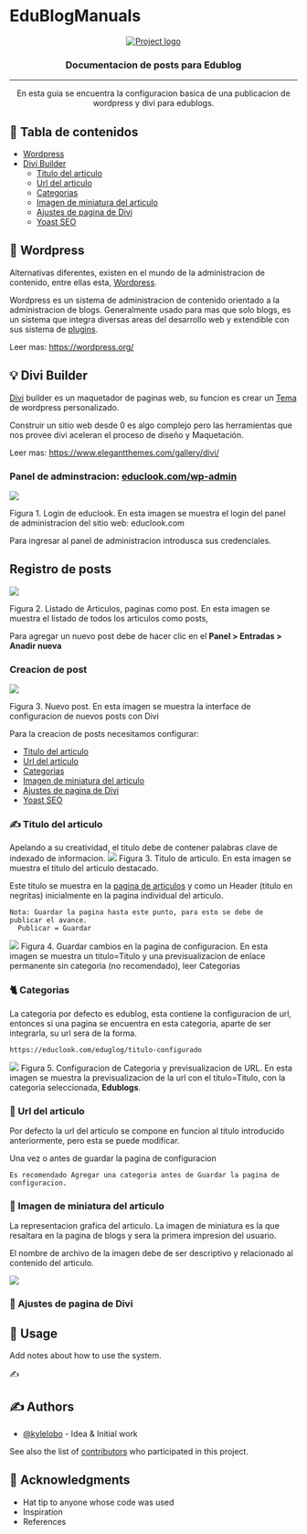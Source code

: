 # EduBlogManuals

<p align="center">
  <a href="" rel="noopener">
 <img src="https://proxy.duckduckgo.com/iu/?u=https%3A%2F%2Fwpexpert.ca%2Fwp-content%2Fuploads%2FScreen-Shot-2017-07-13-at-21.26.55.png&f=1" alt="Project logo"></a>
</p>
<h3 align="center">Documentacion de posts para Edublog</h3>

---

<p align="center"> En esta guia se encuentra la configuracion basica de una publicacion de wordpress y divi para edublogs.
    <br> 
</p>

## 📝 Tabla de contenidos
- [Wordpress](#wordpress)
- [Divi Builder](#divi_builder)
  - [Titulo del articulo](#article_title)
  - [Url del articulo](#article_url)
  - [Categorias](#article_cat)
  - [Imagen de miniatura del articulo](#article_min_image)
  - [Ajustes de pagina de Divi](#article_adjustments)
  - [Yoast SEO](#article_seo)

## 🧐 Wordpress <a name = "wordpress"></a>
Alternativas diferentes, existen en el mundo de la administracion de contenido, entre ellas esta, <a href="https://wordpress.com/">Wordpress</a>.

Wordpress es un sistema de administracion de contenido orientado a la administracion de blogs. Generalmente usado para mas que solo blogs, es un sistema que integra diversas areas del desarrollo web y extendible con sus sistema de <a href="https://wordpress.org/plugins/">plugins</a>.

Leer mas: <a href="https://wordpress.org/">https://wordpress.org/</a>

## 💡 Divi Builder <a name = "divi_builder"></a>

<a href="https://www.elegantthemes.com/gallery/divi/">Divi</a> builder es un maquetador de paginas web, su funcion es crear un <a href="https://wordpress.org/themes/browse/featured/">Tema</a> de wordpress personalizado.

Construir un sitio web desde 0 es algo complejo pero las herramientas que nos provee divi aceleran el proceso de diseño y Maquetación.

Leer mas: <a href="https://www.elegantthemes.com/gallery/divi/">https://www.elegantthemes.com/gallery/divi/</a>

<h3> Panel de adminstracion: <a href="educlook.com/wp-admin">educlook.com/wp-admin</a></h3>
<img src="https://s3.amazonaws.com/cache.educlook.com/wp-login.PNG">
<p>Figura 1. Login de educlook. En esta imagen se muestra el login del panel de administracion del sitio web: educlook.com </p>

Para ingresar al panel de administracion introdusca sus credenciales.

## Registro de posts <a name = "post_reg">
<img src="https://s3.amazonaws.com/cache.educlook.com/wp-post.PNG">
<p>Figura 2. Listado de Articulos, paginas como post. En esta imagen se muestra el listado de todos los articulos como posts,</p>


Para agregar un nuevo post debe de hacer clic en el <b> Panel > Entradas > Anadir nueva</b>

<h3> Creacion de post</h3>
<img src="https://s3.amazonaws.com/cache.educlook.com/wp-newpost.PNG">
<p>Figura 3. Nuevo post. En esta imagen se muestra la interface de configuracion de nuevos posts con Divi</p>

Para la creacion de posts necesitamos configurar:

- [Titulo del articulo](#article_title)
- [Url del articulo](#article_url)
- [Categorias](#article_cat)
- [Imagen de miniatura del articulo](#article_min_image)
- [Ajustes de pagina de Divi](#article_adjustments)
- [Yoast SEO](#article_seo)


### ✍️ Titulo del articulo <a name = "article_title">

Apelando a su creatividad, el titulo debe de contener palabras clave de indexado de informacion. 
<img src="https://s3.amazonaws.com/cache.educlook.com/divi-title.PNG">
Figura 3. Titulo de articulo. En esta imagen se muestra el titulo del articulo destacado.

Este titulo se muestra en la <a href="educlook.com/edublog">pagina de articulos</a> y como un Header (titulo en negritas) inicialmente en la pagina individual del articulo.
```
Nota: Guardar la pagina hasta este punto, para esto se debe de publicar el avance. 
  Publicar = Guardar
```
<img src="https://s3.amazonaws.com/cache.educlook.com/divi-publicar.PNG">
Figura 4. Guardar cambios en la pagina de configuracion. En esta imagen se muestra un titulo=Titulo y una previsualizacion de enlace permanente sin categoria (no recomendado), leer <a name = "Categorias">Categorias</a>

### 🐈 Categorias <a name = "article_cat">

La categoria por defecto es edublog, esta contiene la configuracion de url, entonces si una pagina se encuentra en esta categoria, aparte de ser integrarla, su url sera de la forma.
```
https://educlook.com/eduglog/titulo-configurado
```

<img src="https://s3.amazonaws.com/cache.educlook.com/divi-title-category-url.PNG">
Figura 5. Configuracion de Categoria y previsualizacion de URL. En esta imagen se muestra la previsualizacion de la url con el titulo=Titulo, con la categoria seleccionada, <b>Edublogs</b>.


### ‍🏳 Url del articulo <a name = "article_url">
 
Por defecto la url del articulo se compone en funcion al titulo introducido anteriormente, pero esta se puede modificar.

Una vez o antes de guardar la pagina de configuracion


```
Es recomendado Agregar una categoria antes de Guardar la pagina de configuracion.
```
### 🙌‍ Imagen de miniatura del articulo <a name = "article_min_image">

La representacion grafica del articulo. La imagen de miniatura es la que resaltara en la pagina de blogs y sera la primera impresion del usuario.

El nombre de archivo de la imagen debe de ser descriptivo y relacionado al contenido del articulo.

<img src="https://s3.amazonaws.com/cache.educlook.com/divi-image.PNG">


### 🤷‍ Ajustes de pagina de Divi <a name = "article_adjustments">


## 🎈 Usage <a name="usage"></a>
Add notes about how to use the system.

✍️
## ✍️ Authors <a name = "authors"></a>
- [@kylelobo](https://github.com/kylelobo) - Idea & Initial work

See also the list of [contributors](https://github.com/kylelobo/The-Documentation-Compendium/contributors) 
who participated in this project.

## 🎉 Acknowledgments <a name = "acknowledgments"></a>
- Hat tip to anyone whose code was used
- Inspiration
- References
